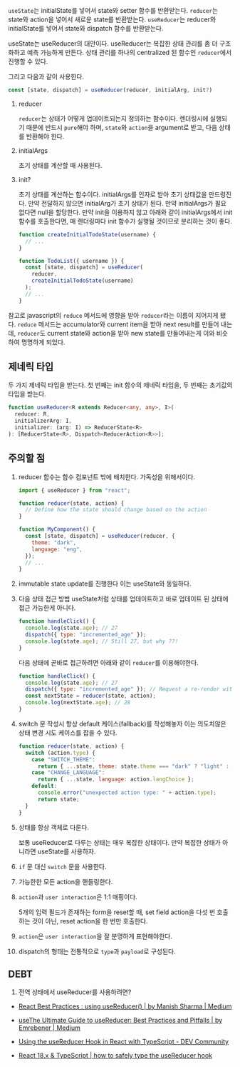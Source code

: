 `useState`는 initialState를 넣어서 state와 setter 함수를 반환받는다.
`reducer`는 state와 action을 넣어서 새로운 state를 반환받는다.
`useReducer`는 reducer와 initialState를 넣어서 state와 dispatch 함수를 반환받는다.

useState는 useReducer의 대안이다. useReducer는 복잡한 상태 관리를 좀 더 구조화하고 예측 가능하게 만든다. 상태 관리를 하나의 centralized 된 함수인 `reducer`에서 진행할 수 있다.

그리고 다음과 같이 사용한다.

```javascript
const [state, dispatch] = useReducer(reducer, initialArg, init?)
```

1. reducer

   `reducer`는 상태가 어떻게 업데이트되는지 정의하는 함수이다. 렌더링시에 실행되기 때문에 반드시 `pure`해야 하며, `state`와 `action`을 argument로 받고, 다음 상태를 반환해야 한다.

2. initialArgs

   초기 상태를 계산할 때 사용된다.

3. init?

   초기 상태를 계산하는 함수이다. initialArgs를 인자로 받아 초기 상태값을 만드렁진다. 만약 전달하지 않으면 initialArg가 초기 상태가 된다. 만약 initialArgs가 필요 없다면 null을 할당한다. 만약 init을 이용하지 않고 아래와 같이 initialArgs에서 init 함수를 호출한다면, 매 렌더링마다 init 함수가 실행될 것이므로 분리하는 것이 좋다.

   ```javascript
   function createInitialTodoState(username) {
     // ...
   }

   function TodoList({ username }) {
     const [state, dispatch] = useReducer(
       reducer,
       createInitialTodoState(username)
     );
     // ...
   }
   ```

참고로 javascript의 `reduce` 메서드에 영향을 받아 `reducer`라는 이름이 지어지게 됐다. `reduce` 메서드는 accumulator와 current item을 받아 next result를 만들어 내는데, `reducer`도 current state와 action을 받아 new state를 만들어내는게 이와 비슷하여 명명하게 되었다.

## 제네릭 타입

두 가지 제네릭 타입을 받는다. 첫 번째는 init 함수의 제네릭 타입을, 두 번째는 초기값의 타입을 받는다.

```typescript
function useReducer<R extends Reducer<any, any>, I>(
  reducer: R,
  initializerArg: I,
  initializer: (arg: I) => ReducerState<R>
): [ReducerState<R>, Dispatch<ReducerAction<R>>];
```

## 주의할 점

1. reducer 함수는 함수 컴포넌트 밖에 배치한다.
   가독성을 위해서이다.

   ```javascript
   import { useReducer } from "react";

   function reducer(state, action) {
     // Define how the state should change based on the action
   }

   function MyComponent() {
     const [state, dispatch] = useReducer(reducer, {
       theme: "dark",
       language: "eng",
     });
     // ...
   }
   ```

2. immutable state update를 진행한다
   이는 useState와 동일하다.

3. 다음 상태 접근 방법
   useState처럼 상태를 업데이트하고 바로 업데이트 된 상태에 접근 가능한게 아니다.

   ```javascript
   function handleClick() {
     console.log(state.age); // 27
     dispatch({ type: "incremented_age" });
     console.log(state.age); // Still 27, but why ??!
   }
   ```

   다음 상태에 곧바로 접근하려면 아래와 같이 `reducer`를 이용해야한다.

   ```javascript
   function handleClick() {
     console.log(state.age); // 27
     dispatch({ type: "incremented_age" }); // Request a re-render with 43
     const nextState = reducer(state, action);
     console.log(nextState.age); // 28
   }
   ```

4. switch 문 작성시 항상 default 케이스(fallback)를 작성해놓자
   이는 의도치않은 상태 변경 시도 케이스를 잡을 수 있다.

   ```javascript
   function reducer(state, action) {
     switch (action.type) {
       case "SWITCH_THEME":
         return { ...state, theme: state.theme === "dark" ? "light" : "dark" };
       case "CHANGE_LANGUAGE":
         return { ...state, language: action.langChoice };
       default:
         console.error("unexpected action type: " + action.type);
         return state;
     }
   }
   ```

5. 상태를 항상 객체로 다룬다.

   보통 useReducer로 다루는 상태는 매우 복잡한 상태이다. 만약 복잡한 상태가 아니라면 useState를 사용하자.

6. `if` 문 대신 `switch` 문을 사용한다.

7. 가능한한 모든 action을 핸들링한다.

8. `action`과 `user interaction`은 1:1 매핑이다.

   5개의 입력 필드가 존재하는 form을 reset할 때, set field action을 다섯 번 호출하는 것이 아닌, reset action을 한 번만 호출한다.

9. `action`은 `user interaction`을 잘 분명하게 표현해야한다.

10. dispatch의 형태는 전통적으로 `type`과 `payload`로 구성된다.

## DEBT

1. 전역 상태에서 useReducer를 사용하려면?

- [React Best Practices : using useReducer() | by Manish Sharma | Medium](https://medium.com/@mansha99/react-best-practices-using-usereducer-667422051610)

- [useThe Ultimate Guide to useReducer: Best Practices and Pitfalls | by Emrebener | Medium](https://emrebener.medium.com/the-ultimate-guide-to-usereducer-best-practices-and-pitfalls-01912c711b4f)

- [Using the useReducer Hook in React with TypeScript - DEV Community](https://dev.to/craigaholliday/using-the-usereducer-hook-in-react-with-typescript-27m1)

- [React 18.x & TypeScript | how to safely type the useReducer hook](https://www.fabiobiondi.dev/blog/2023-01/how-to-safely-type-usereducer-in-react-and-typescript/)
